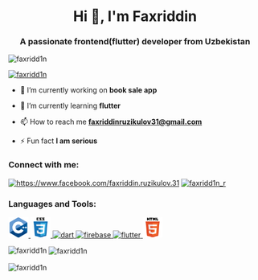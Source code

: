 <h1 align="center">Hi 👋, I'm Faxriddin</h1>
<h3 align="center">A passionate frontend(flutter) developer from Uzbekistan</h3>

<p align="left"> <img src="https://komarev.com/ghpvc/?username=faxridd1n&label=Profile%20views&color=0e75b6&style=flat" alt="faxridd1n" /> </p>

<p align="left"> <a href="https://github.com/ryo-ma/github-profile-trophy"><img src="https://github-profile-trophy.vercel.app/?username=faxridd1n" alt="faxridd1n" /></a> </p>

- 🔭 I’m currently working on **book sale app**

- 🌱 I’m currently learning **flutter**

- 📫 How to reach me **faxriddinruzikulov31@gmail.com**

- ⚡ Fun fact **I am serious**

<h3 align="left">Connect with me:</h3>
<p align="left">
<a href="https://fb.com/https://www.facebook.com/faxriddin.ruzikulov.31" target="blank"><img align="center" src="https://raw.githubusercontent.com/rahuldkjain/github-profile-readme-generator/master/src/images/icons/Social/facebook.svg" alt="https://www.facebook.com/faxriddin.ruzikulov.31" height="30" width="40" /></a>
<a href="https://instagram.com/faxridd1n_r" target="blank"><img align="center" src="https://raw.githubusercontent.com/rahuldkjain/github-profile-readme-generator/master/src/images/icons/Social/instagram.svg" alt="faxridd1n_r" height="30" width="40" /></a>
</p>

<h3 align="left">Languages and Tools:</h3>
<p align="left"> <a href="https://www.w3schools.com/cpp/" target="_blank" rel="noreferrer"> <img src="https://raw.githubusercontent.com/devicons/devicon/master/icons/cplusplus/cplusplus-original.svg" alt="cplusplus" width="40" height="40"/> </a> <a href="https://www.w3schools.com/css/" target="_blank" rel="noreferrer"> <img src="https://raw.githubusercontent.com/devicons/devicon/master/icons/css3/css3-original-wordmark.svg" alt="css3" width="40" height="40"/> </a> <a href="https://dart.dev" target="_blank" rel="noreferrer"> <img src="https://www.vectorlogo.zone/logos/dartlang/dartlang-icon.svg" alt="dart" width="40" height="40"/> </a> <a href="https://firebase.google.com/" target="_blank" rel="noreferrer"> <img src="https://www.vectorlogo.zone/logos/firebase/firebase-icon.svg" alt="firebase" width="40" height="40"/> </a> <a href="https://flutter.dev" target="_blank" rel="noreferrer"> <img src="https://www.vectorlogo.zone/logos/flutterio/flutterio-icon.svg" alt="flutter" width="40" height="40"/> </a> <a href="https://www.w3.org/html/" target="_blank" rel="noreferrer"> <img src="https://raw.githubusercontent.com/devicons/devicon/master/icons/html5/html5-original-wordmark.svg" alt="html5" width="40" height="40"/> </a> </p>

<p><img align="left" src="https://github-readme-stats.vercel.app/api/top-langs?username=faxridd1n&show_icons=true&locale=en&layout=compact" alt="faxridd1n" /></p>

<p>&nbsp;<img align="center" src="https://github-readme-stats.vercel.app/api?username=faxridd1n&show_icons=true&locale=en" alt="faxridd1n" /></p>

<p><img align="center" src="https://github-readme-streak-stats.herokuapp.com/?user=faxridd1n&" alt="faxridd1n" /></p>
